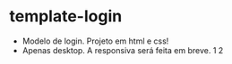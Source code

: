 # template-login

- Modelo de login. Projeto em html e css!
- Apenas desktop. A responsiva será feita em breve.
1
2
